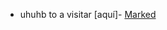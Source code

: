 - uhuhb to a visitar [aquí]- [Marked](https://github.com/markedjs/marked/blob/master/docs/USING_PRO.md)